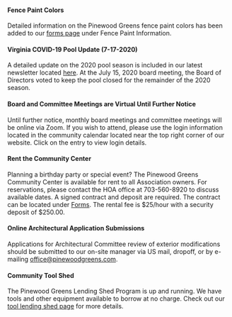 #### Fence Paint Colors

Detailed information on the Pinewood Greens fence paint colors has been added to our [forms page](forms.html) under Fence Paint Information. 

#### Virginia COVID-19 Pool Update (7-17-2020)

A detailed update on the 2020 pool season is included in our latest newsletter located [here](http://us11.campaign-archive.com/?u=ccb02905102f08c37b4d2ec3e&id=cac4bc1be8). At the July 15, 2020 board meeting, the Board of Directors voted to keep the pool closed for the remainder of the 2020 season. 

#### Board and Committee Meetings are Virtual Until Further Notice

Until further notice, monthly board meetings and committee meetings will be online via Zoom. If you wish to attend, please use the login information located in the community calendar located near the top right corner of our website. Click on the entry to view login details.

#### Rent the Community Center

Planning a birthday party or special event? The Pinewood Greens Community Center is available for rent to all Association owners. For reservations, please contact the HOA office at 703-560-8920 to discuss available dates. A signed contract and deposit are required. The contract can be located under [Forms](forms.html). The rental fee is $25/hour with a security deposit of $250.00.

#### Online Architectural Application Submissions

Applications for Architectural Committee review of exterior modifications should be submitted to our on-site manager via US mail, dropoff, or by e-mailing office@pinewoodgreens.com.

#### Community Tool Shed

The Pinewood Greens Lending Shed Program is up and running. We have tools and other equipment available to borrow at no charge. Check out our [tool lending shed page](toolshed.html) for more details.

